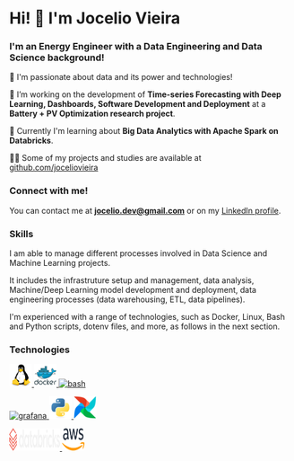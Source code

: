 # Hi! 👋 I'm Jocelio Vieira

### I'm an Energy Engineer with a Data Engineering and Data Science background!

🖤 I'm passionate about data and its power and technologies!

🔭 I’m working on the development of **Time-series Forecasting with Deep Learning, Dashboards, Software Development and Deployment** at a **Battery + PV Optimization research project**.

🌱 Currently I'm learning about **Big Data Analytics with Apache Spark on Databricks**.

👨‍💻 Some of my projects and studies are available at [github.com/joceliovieira](github.com/joceliovieira)

### Connect with me!

You can contact me at **jocelio.dev@gmail.com** or on my [LinkedIn profile](https://linkedin.com/in/joceliovieira).

### Skills

I am able to manage different processes involved in Data Science and Machine Learning projects.

It includes the infrastruture setup and management, data analysis, Machine/Deep Learning model development and deployment, data engineering processes (data warehousing, ETL, data pipelines).

I'm experienced with a range of technologies, such as Docker, Linux, Bash and Python scripts, dotenv files, and more, as follows in the next section.

### Technologies

<p align="left"> 
<a href="https://www.linux.org/" target="_blank" rel="noreferrer"> <img src="https://raw.githubusercontent.com/devicons/devicon/master/icons/linux/linux-original.svg" alt="linux" width="40" height="40"/> </a> 
<a href="https://www.docker.com/" target="_blank" rel="noreferrer">  <img src="https://raw.githubusercontent.com/devicons/devicon/master/icons/docker/docker-original-wordmark.svg" alt="docker" width="40" height="40"/> </a> 
<a href="https://www.gnu.org/software/bash/" target="_blank" rel="noreferrer"> <img src="https://raw.githubusercontent.com/odb/official-bash-logo/master/assets/Logos/Icons/SVG/64x64_white.svg" alt="bash" width="40" height="40"/> </a> 
</p>
<p>
<a href="https://grafana.com" target="_blank" rel="noreferrer"> <img src="https://www.vectorlogo.zone/logos/grafana/grafana-icon.svg" alt="grafana" width="40" height="40"/> </a> 
<a href="https://www.python.org" target="_blank" rel="noreferrer"> <img src="https://raw.githubusercontent.com/devicons/devicon/master/icons/python/python-original.svg" alt="python" width="40" height="40"/> </a> 
<a href="https://airflow.apache.org/" target="_blank" rel="noreferrer"><img src="./img/pin.png" alt="airflow" width="40" height="40"/> </a>
</p>
<p>
<a href="https://www.databricks.com/" target="_blank" rel="noreferrer"><img src="./img/databricks.svg" alt="databricks" width="90" height="40"/> </a>
<a href="https://aws.amazon.com/" target="_blank" rel="noreferrer"><img src="./img/aws.svg" alt="aws" width="40" height="40"/> </a>
</p>


